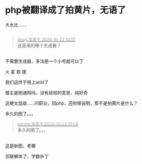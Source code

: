 # php被翻译成了拍黄片，无语了


大水比.......

<img src="static/image/smiley/default/smile.gif" smilieid="1" border="0" alt="" />

<div class="quote"><blockquote><font size="2"><a href="https://www.hostloc.com/forum.php?mod=redirect&amp;goto=findpost&amp;pid=9335778&amp;ptid=757133" target="_blank"><font color="#999999">dbug 发表于 2020-10-22 14:15</font></a></font><br />
这是用的哪个生成器？</blockquote></div><br />
不需要生成器，多注册一个小号就可以了

火 星 救 援

我们这终于用上adsl了

楼主是刚通网吗，没有歧视的意思，纯好奇 <img src="static/image/smiley/default/lol.gif" smilieid="12" border="0" alt="" />

这梗太低级……问职业，回php，还附带说明，那不是拍黄片是什么？

多久的图了。。。<img id="aimg_k3LYu" onclick="zoom(this, this.src, 0, 0, 0)" class="zoom" src="https://cdn.jsdelivr.net/gh/hishis/forum-master/public/images/patch.gif" onmouseover="img_onmouseoverfunc(this)" onload="thumbImg(this)" border="0" alt="" />

<div class="quote"><blockquote><font size="2"><a href="https://www.hostloc.com/forum.php?mod=redirect&amp;goto=findpost&amp;pid=9336742&amp;ptid=757133" target="_blank"><font color="#999999">micms 发表于 2020-10-22 17:08</font></a></font><br />
多久的图了。。。</blockquote></div><br />
这是新图，老梗

苏联解体了，字数补丁
